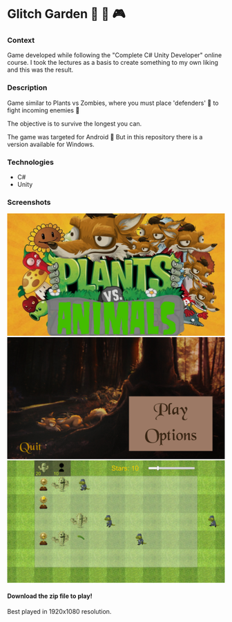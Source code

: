 # Glitch Garden :sunflower: :japanese_ogre: :video_game:

### Context
Game developed while following the "Complete C# Unity Developer" online course. I took the lectures as a basis to create something to my own liking and this was the result.

### Description
Game similar to Plants vs Zombies, where you must place 'defenders' :sunflower: to fight incoming enemies :japanese_ogre:

The objective is to survive the longest you can.

The game was targeted for Android :iphone:
But in this repository there is a version available for Windows.

### Technologies
* C#
* Unity

### Screenshots
![Splash Screen](https://github.com/GambuzX/Glitch-Garden/raw/master/screenshots/splashscreen.png "Splash Screen")
![Game Menu](https://github.com/GambuzX/Glitch-Garden/raw/master/screenshots/menu.png "Menu")
![Gameplay](https://github.com/GambuzX/Glitch-Garden/raw/master/screenshots/gameplay.png "Gameplay")

#### Download the zip file to play!
Best played in 1920x1080 resolution.
